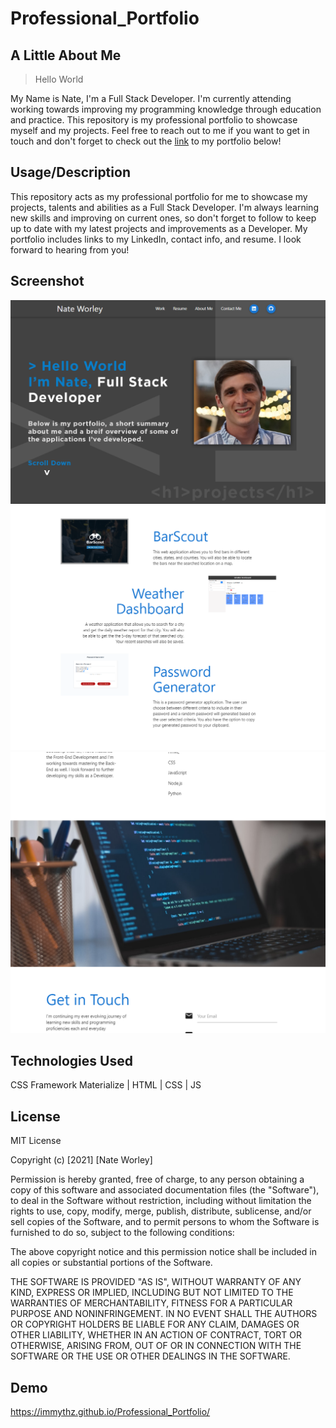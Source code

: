 # Professional_Portfolio

## A Little About Me
> Hello World

My Name is Nate, I'm a Full Stack Developer. I'm currently attending working towards improving my programming knowledge through education and practice. This repository is my professional portfolio to showcase myself and my projects. Feel free to reach out to me if you want to get in touch and don't forget to check out the <a href="#link">link</a> to my portfolio below!

## Usage/Description
This repository acts as my professional portfolio for me to showcase my projects, talents and abilities as a Full Stack Developer. I'm always learning new skills and improving on current ones, so don't forget to follow to keep up to date with my latest projects and improvements as a Developer. My portfolio includes links to my LinkedIn, contact info, and resume. I look forward to hearing from you!

## Screenshot
<img src='docs\assets\images\portfolio_screenshot_1.png' alt='Portfolio Screenshot 1'>
<img src='docs\assets\images\portfolio_screenshot_2.png' alt='Portfolio Screenshot 2'>
<img src='docs\assets\images\portfolio_screenshot_3.png' alt='Portfolio Screenshot 3'>

## Technologies Used
CSS Framework Materialize | HTML | CSS | JS

## License
MIT License

Copyright (c) [2021] [Nate Worley]

Permission is hereby granted, free of charge, to any person obtaining a copy of this software and associated documentation files (the "Software"), to deal in the Software without restriction, including without limitation the rights to use, copy, modify, merge, publish, distribute, sublicense, and/or sell copies of the Software, and to permit persons to whom the Software is furnished to do so, subject to the following conditions:

The above copyright notice and this permission notice shall be included in all copies or substantial portions of the Software.

THE SOFTWARE IS PROVIDED "AS IS", WITHOUT WARRANTY OF ANY KIND, EXPRESS OR IMPLIED, INCLUDING BUT NOT LIMITED TO THE WARRANTIES OF MERCHANTABILITY, FITNESS FOR A PARTICULAR PURPOSE AND NONINFRINGEMENT. IN NO EVENT SHALL THE AUTHORS OR COPYRIGHT HOLDERS BE LIABLE FOR ANY CLAIM, DAMAGES OR OTHER LIABILITY, WHETHER IN AN ACTION OF CONTRACT, TORT OR OTHERWISE, ARISING FROM, OUT OF OR IN CONNECTION WITH THE SOFTWARE OR THE USE OR OTHER DEALINGS IN THE SOFTWARE.

## Demo
<a id="link" href="https://immythz.github.io/Professional_Portfolio/">https://immythz.github.io/Professional_Portfolio/</a>

